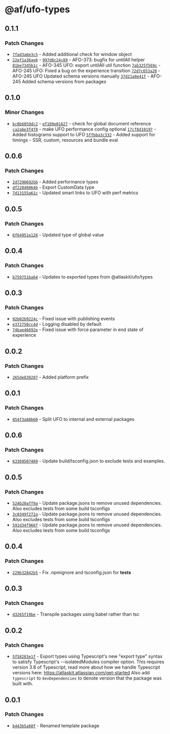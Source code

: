 # @af/ufo-types

## 0.1.1

### Patch Changes

- [`7fad3a6e3c5`](https://bitbucket.org/atlassian/atlassian-frontend/commits/7fad3a6e3c5) - Added additional check for window object
- [`22ef1a36ae6`](https://bitbucket.org/atlassian/atlassian-frontend/commits/22ef1a36ae6) - [`997d8c24c89`](https://bitbucket.org/atlassian/atlassian-frontend/commits/997d8c24c89) - AFO-373: bugfix for untilAll helper
  [`81be73d5b1c`](https://bitbucket.org/atlassian/atlassian-frontend/commits/81be73d5b1c) - AFO-345 UFO: export untilAll util function
  [`7ab325f569c`](https://bitbucket.org/atlassian/atlassian-frontend/commits/7ab325f569c) - AFO-245 UFO: Fixed a bug on the experience transition
  [`72d7c653a20`](https://bitbucket.org/atlassian/atlassian-frontend/commits/72d7c653a20) - AFO-245 UFO Updated schema versions manually
  [`37d21a8e41f`](https://bitbucket.org/atlassian/atlassian-frontend/commits/37d21a8e41f) - AFO-245 Added schema versions from packages

## 0.1.0

### Minor Changes

- [`bc0b6059dc2`](https://bitbucket.org/atlassian/atlassian-frontend/commits/bc0b6059dc2) - [`ef189e01627`](https://bitbucket.org/atlassian/atlassian-frontend/commits/ef189e01627) - check for global document reference
  [`ca2a6e3f4f8`](https://bitbucket.org/atlassian/atlassian-frontend/commits/ca2a6e3f4f8) - make UFO performance config optional
  [`17cf8d10197`](https://bitbucket.org/atlassian/atlassian-frontend/commits/17cf8d10197) - Added histograms support to UFO
  [`5ffbba3c332`](https://bitbucket.org/atlassian/atlassian-frontend/commits/5ffbba3c332) - Added support for timings - SSR, custom, resources and bundle eval

## 0.0.6

### Patch Changes

- [`2d7298692bb`](https://bitbucket.org/atlassian/atlassian-frontend/commits/2d7298692bb) - Added performance types
- [`df22840864b`](https://bitbucket.org/atlassian/atlassian-frontend/commits/df22840864b) - Export CustomData type
- [`7d13155a61c`](https://bitbucket.org/atlassian/atlassian-frontend/commits/7d13155a61c) - Updated smart links to UFO with perf metrics

## 0.0.5

### Patch Changes

- [`6f64951e126`](https://bitbucket.org/atlassian/atlassian-frontend/commits/6f64951e126) - Updated type of global value

## 0.0.4

### Patch Changes

- [`b759751ba64`](https://bitbucket.org/atlassian/atlassian-frontend/commits/b759751ba64) - Updates to exported types from @atlaskit/ufo/types

## 0.0.3

### Patch Changes

- [`92b02b9224c`](https://bitbucket.org/atlassian/atlassian-frontend/commits/92b02b9224c) - Fixed issue with publishing events
- [`e372750cc4d`](https://bitbucket.org/atlassian/atlassian-frontend/commits/e372750cc4d) - Logging disabled by default
- [`74bae46692e`](https://bitbucket.org/atlassian/atlassian-frontend/commits/74bae46692e) - Fixed issue with force parameter in end state of experience

## 0.0.2

### Patch Changes

- [`265de830207`](https://bitbucket.org/atlassian/atlassian-frontend/commits/265de830207) - Added platform prefix

## 0.0.1

### Patch Changes

- [`854f3a88b60`](https://bitbucket.org/atlassian/atlassian-frontend/commits/854f3a88b60) - Split UFO to internal and external packages

## 0.0.6

### Patch Changes

- [`63369507489`](https://bitbucket.org/atlassian/atlassian-frontend/commits/63369507489) - Update build/tsconfig.json to exclude tests and examples.

## 0.0.5

### Patch Changes

- [`524b20aff9a`](https://bitbucket.org/atlassian/atlassian-frontend/commits/524b20aff9a) - Update package.jsons to remove unused dependencies. Also excludes tests from some build tsconfigs
- [`3c0349f272a`](https://bitbucket.org/atlassian/atlassian-frontend/commits/3c0349f272a) - Update package.jsons to remove unused dependencies. Also excludes tests from some build tsconfigs
- [`591d34f966f`](https://bitbucket.org/atlassian/atlassian-frontend/commits/591d34f966f) - Update package.jsons to remove unused dependencies. Also excludes tests from some build tsconfigs

## 0.0.4

### Patch Changes

- [`229b32842b5`](https://bitbucket.org/atlassian/atlassian-frontend/commits/229b32842b5) - Fix .npmignore and tsconfig.json for **tests**

## 0.0.3

### Patch Changes

- [`d3265f19be`](https://bitbucket.org/atlassian/atlassian-frontend/commits/d3265f19be) - Transpile packages using babel rather than tsc

## 0.0.2

### Patch Changes

- [`5f58283e1f`](https://bitbucket.org/atlassian/atlassian-frontend/commits/5f58283e1f) - Export types using Typescript's new "export type" syntax to satisfy Typescript's --isolatedModules compiler option.
  This requires version 3.8 of Typescript, read more about how we handle Typescript versions here: https://atlaskit.atlassian.com/get-started
  Also add `typescript` to `devDependencies` to denote version that the package was built with.

## 0.0.1

### Patch Changes

- [`b443b5a60f`](https://bitbucket.org/atlassian/atlassian-frontend/commits/b443b5a60f) - Renamed template package
